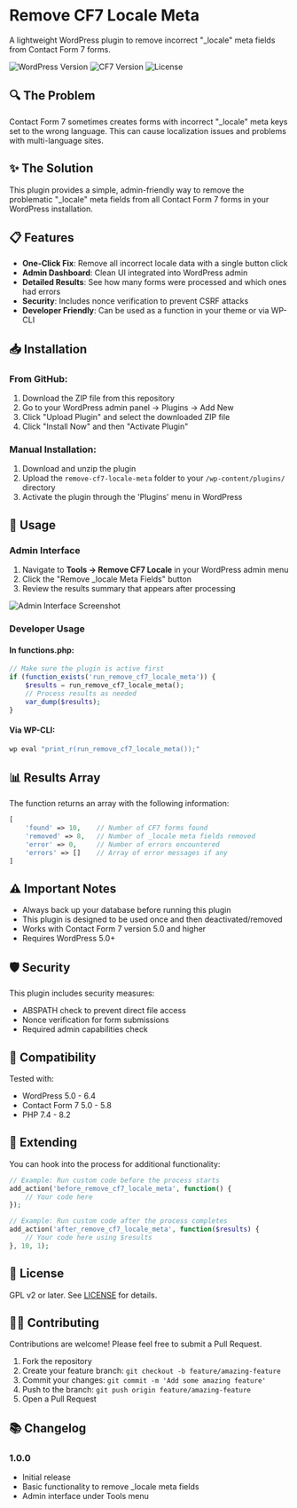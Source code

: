 # Remove CF7 Locale Meta

A lightweight WordPress plugin to remove incorrect "_locale" meta fields from Contact Form 7 forms.

![WordPress Version](https://img.shields.io/badge/wordpress-5.0%2B-blue)
![CF7 Version](https://img.shields.io/badge/CF7-5.0%2B-green)
![License](https://img.shields.io/badge/license-GPL--2.0%2B-red)

## 🔍 The Problem

Contact Form 7 sometimes creates forms with incorrect "_locale" meta keys set to the wrong language. This can cause localization issues and problems with multi-language sites.

## ✨ The Solution

This plugin provides a simple, admin-friendly way to remove the problematic "_locale" meta fields from all Contact Form 7 forms in your WordPress installation.

## 📋 Features

- **One-Click Fix**: Remove all incorrect locale data with a single button click
- **Admin Dashboard**: Clean UI integrated into WordPress admin
- **Detailed Results**: See how many forms were processed and which ones had errors
- **Security**: Includes nonce verification to prevent CSRF attacks
- **Developer Friendly**: Can be used as a function in your theme or via WP-CLI

## 📥 Installation

### From GitHub:

1. Download the ZIP file from this repository
2. Go to your WordPress admin panel → Plugins → Add New
3. Click "Upload Plugin" and select the downloaded ZIP file
4. Click "Install Now" and then "Activate Plugin"

### Manual Installation:

1. Download and unzip the plugin
2. Upload the `remove-cf7-locale-meta` folder to your `/wp-content/plugins/` directory
3. Activate the plugin through the 'Plugins' menu in WordPress

## 🚀 Usage

### Admin Interface

1. Navigate to **Tools → Remove CF7 Locale** in your WordPress admin menu
2. Click the "Remove _locale Meta Fields" button
3. Review the results summary that appears after processing

![Admin Interface Screenshot](https://via.placeholder.com/800x400?text=Admin+Interface+Screenshot)

### Developer Usage

#### In functions.php:
```php
// Make sure the plugin is active first
if (function_exists('run_remove_cf7_locale_meta')) {
    $results = run_remove_cf7_locale_meta();
    // Process results as needed
    var_dump($results);
}
```

#### Via WP-CLI:
```bash
wp eval "print_r(run_remove_cf7_locale_meta());"
```

## 📊 Results Array

The function returns an array with the following information:

```php
[
    'found' => 10,    // Number of CF7 forms found
    'removed' => 8,   // Number of _locale meta fields removed
    'error' => 0,     // Number of errors encountered
    'errors' => []    // Array of error messages if any
]
```

## ⚠️ Important Notes

- Always back up your database before running this plugin
- This plugin is designed to be used once and then deactivated/removed
- Works with Contact Form 7 version 5.0 and higher
- Requires WordPress 5.0+

## 🛡️ Security

This plugin includes security measures:
- ABSPATH check to prevent direct file access
- Nonce verification for form submissions
- Required admin capabilities check

## 🔄 Compatibility

Tested with:
- WordPress 5.0 - 6.4
- Contact Form 7 5.0 - 5.8
- PHP 7.4 - 8.2

## 🧩 Extending

You can hook into the process for additional functionality:

```php
// Example: Run custom code before the process starts
add_action('before_remove_cf7_locale_meta', function() {
    // Your code here
});

// Example: Run custom code after the process completes
add_action('after_remove_cf7_locale_meta', function($results) {
    // Your code here using $results
}, 10, 1);
```

## 📝 License

GPL v2 or later. See [LICENSE](LICENSE) for details.

## 👨‍💻 Contributing

Contributions are welcome! Please feel free to submit a Pull Request.

1. Fork the repository
2. Create your feature branch: `git checkout -b feature/amazing-feature`
3. Commit your changes: `git commit -m 'Add some amazing feature'`
4. Push to the branch: `git push origin feature/amazing-feature`
5. Open a Pull Request

## 📚 Changelog

### 1.0.0
- Initial release
- Basic functionality to remove _locale meta fields
- Admin interface under Tools menu
